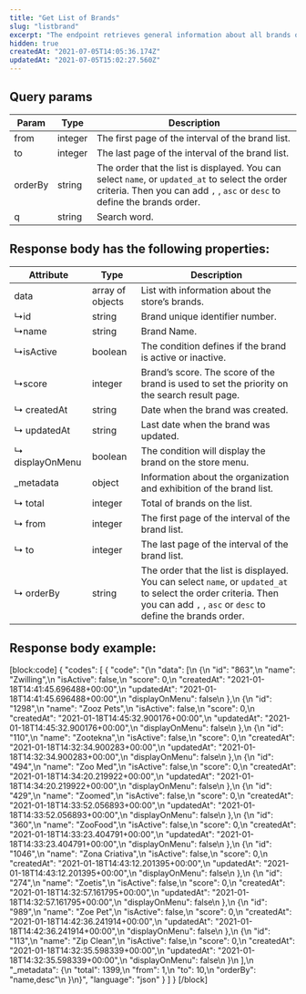 ```yaml
---
title: "Get List of Brands"
slug: "listbrand"
excerpt: "The endpoint retrieves general information about all brands of the store."
hidden: true
createdAt: "2021-07-05T14:05:36.174Z"
updatedAt: "2021-07-05T15:02:27.560Z"
---
```

## Query params

| Param   | Type    | Description                                                                                                                                                                              |
| ------- | ------- | ---------------------------------------------------------------------------------------------------------------------------------------------------------------------------------------- |
| from    | integer | The first page of the interval of the brand list.                                                                                                                                        |
| to      | integer | The last page of the interval of the brand list.                                                                                                                                         |
| orderBy | string  | The order that the list is displayed. You can select `name`, or `updated_at` to select the order criteria. Then you can add `,` , `asc` or `desc` to define the brands order. |
| q       | string  | Search word.                                                                                                                                                                             |

## Response body has the following properties:

| Attribute       | Type             | Description                                                                                                                                                                              |
| --------------- | ---------------- | ---------------------------------------------------------------------------------------------------------------------------------------------------------------------------------------- |
| data            | array of objects | List with information about the store’s brands.                                                                                                                                          |
| ↳id             | string           | Brand unique identifier number.                                                                                                                                                          |
| ↳name           | string           | Brand Name.                                                                                                                                                                              |
| ↳isActive       | boolean          | The condition defines if the brand is active or inactive.                                                                                                                                |
| ↳score          | integer          | Brand’s score. The score of the brand is used to set the priority on the search result page.                                                                                             |
| ↳ createdAt     | string           | Date when the brand was created.                                                                                                                                                         |
| ↳ updatedAt     | string           | Last date when the brand was updated.                                                                                                                                                    |
| ↳ displayOnMenu | boolean          | The condition will display the brand on the store menu.                                                                                                                                  |
| \_metadata      | object           | Information about the organization and exhibition of the brand list.                                                                                                                     |
| ↳ total         | integer          | Total of brands on the list.                                                                                                                                                             |
| ↳ from          | integer          | The first page of the interval of the brand list.                                                                                                                                        |
| ↳ to            | integer          | The last page of the interval of the brand list.                                                                                                                                         |
| ↳ orderBy       | string           | The order that the list is displayed. You can select `name`, or `updated_at` to select the order criteria. Then you can add `,` , `asc` or `desc` to define the brands order. |

## Response body example:
[block:code]
{
  "codes": [
    {
      "code": "{\n    \"data\": [\n        {\n            \"id\": \"863\",\n            \"name\": \"Zwilling\",\n            \"isActive\": false,\n            \"score\": 0,\n            \"createdAt\": \"2021-01-18T14:41:45.696488+00:00\",\n            \"updatedAt\": \"2021-01-18T14:41:45.696488+00:00\",\n            \"displayOnMenu\": false\n        },\n        {\n            \"id\": \"1298\",\n            \"name\": \"Zooz Pets\",\n            \"isActive\": false,\n            \"score\": 0,\n            \"createdAt\": \"2021-01-18T14:45:32.900176+00:00\",\n            \"updatedAt\": \"2021-01-18T14:45:32.900176+00:00\",\n            \"displayOnMenu\": false\n        },\n        {\n            \"id\": \"110\",\n            \"name\": \"Zootekna\",\n            \"isActive\": false,\n            \"score\": 0,\n            \"createdAt\": \"2021-01-18T14:32:34.900283+00:00\",\n            \"updatedAt\": \"2021-01-18T14:32:34.900283+00:00\",\n            \"displayOnMenu\": false\n        },\n        {\n            \"id\": \"494\",\n            \"name\": \"Zoo Med\",\n            \"isActive\": false,\n            \"score\": 0,\n            \"createdAt\": \"2021-01-18T14:34:20.219922+00:00\",\n            \"updatedAt\": \"2021-01-18T14:34:20.219922+00:00\",\n            \"displayOnMenu\": false\n        },\n        {\n            \"id\": \"429\",\n            \"name\": \"Zoomed\",\n            \"isActive\": false,\n            \"score\": 0,\n            \"createdAt\": \"2021-01-18T14:33:52.056893+00:00\",\n            \"updatedAt\": \"2021-01-18T14:33:52.056893+00:00\",\n            \"displayOnMenu\": false\n        },\n        {\n            \"id\": \"360\",\n            \"name\": \"ZooFood\",\n            \"isActive\": false,\n            \"score\": 0,\n            \"createdAt\": \"2021-01-18T14:33:23.404791+00:00\",\n            \"updatedAt\": \"2021-01-18T14:33:23.404791+00:00\",\n            \"displayOnMenu\": false\n        },\n        {\n            \"id\": \"1046\",\n            \"name\": \"Zona Criativa\",\n            \"isActive\": false,\n            \"score\": 0,\n            \"createdAt\": \"2021-01-18T14:43:12.201395+00:00\",\n            \"updatedAt\": \"2021-01-18T14:43:12.201395+00:00\",\n            \"displayOnMenu\": false\n        },\n        {\n            \"id\": \"274\",\n            \"name\": \"Zoetis\",\n            \"isActive\": false,\n            \"score\": 0,\n            \"createdAt\": \"2021-01-18T14:32:57.161795+00:00\",\n            \"updatedAt\": \"2021-01-18T14:32:57.161795+00:00\",\n            \"displayOnMenu\": false\n        },\n        {\n            \"id\": \"989\",\n            \"name\": \"Zoe Pet\",\n            \"isActive\": false,\n            \"score\": 0,\n            \"createdAt\": \"2021-01-18T14:42:36.241914+00:00\",\n            \"updatedAt\": \"2021-01-18T14:42:36.241914+00:00\",\n            \"displayOnMenu\": false\n        },\n        {\n            \"id\": \"113\",\n            \"name\": \"Zip Clean\",\n            \"isActive\": false,\n            \"score\": 0,\n            \"createdAt\": \"2021-01-18T14:32:35.598339+00:00\",\n            \"updatedAt\": \"2021-01-18T14:32:35.598339+00:00\",\n            \"displayOnMenu\": false\n        }\n    ],\n    \"_metadata\": {\n        \"total\": 1399,\n        \"from\": 1,\n        \"to\": 10,\n        \"orderBy\": \"name,desc\"\n    }\n}",
      "language": "json"
    }
  ]
}
[/block]